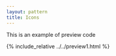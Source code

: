 ```yaml
---
layout: pattern
title: Icons
---
```

This is an example of preview code

{% include_relative ../../preview1.html %}